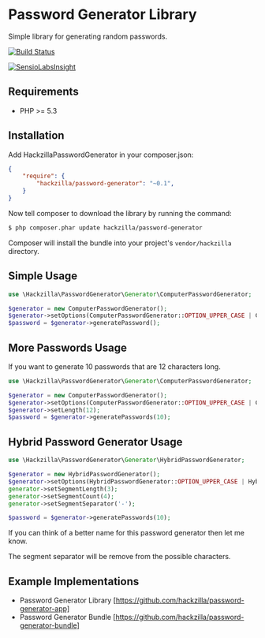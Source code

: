 Password Generator Library
==========================

Simple library for generating random passwords.

[![Build Status](https://travis-ci.org/hackzilla/password-generator.png?branch=master)](https://travis-ci.org/hackzilla/password-generator)

[![SensioLabsInsight](https://insight.sensiolabs.com/projects/dd072918-d39c-4bd8-bbf0-f9928acee31e/big.png)](https://insight.sensiolabs.com/projects/dd072918-d39c-4bd8-bbf0-f9928acee31e)

Requirements
------------

* PHP >= 5.3

Installation
------------

Add HackzillaPasswordGenerator in your composer.json:

```json
{
    "require": {
        "hackzilla/password-generator": "~0.1",
    }
}
```

Now tell composer to download the library by running the command:

``` bash
$ php composer.phar update hackzilla/password-generator
```

Composer will install the bundle into your project's `vendor/hackzilla` directory.


Simple Usage
------------

```php
use \Hackzilla\PasswordGenerator\Generator\ComputerPasswordGenerator;

$generator = new ComputerPasswordGenerator();
$generator->setOptions(ComputerPasswordGenerator::OPTION_UPPER_CASE | ComputerPasswordGenerator::OPTION_LOWER_CASE | ComputerPasswordGenerator::OPTION_NUMBERS);
$password = $generator->generatePassword();
```


More Passwords Usage
------------

If you want to generate 10 passwords that are 12 characters long.

```php
use \Hackzilla\PasswordGenerator\Generator\ComputerPasswordGenerator;

$generator = new ComputerPasswordGenerator();
$generator->setOptions(ComputerPasswordGenerator::OPTION_UPPER_CASE | ComputerPasswordGenerator::OPTION_LOWER_CASE | ComputerPasswordGenerator::OPTION_NUMBERS);
$generator->setLength(12);
$password = $generator->generatePasswords(10);
```

Hybrid Password Generator Usage
-------------------------------

```php
use \Hackzilla\PasswordGenerator\Generator\HybridPasswordGenerator;

$generator = new HybridPasswordGenerator();
$generator->setOptions(HybridPasswordGenerator::OPTION_UPPER_CASE | HybridPasswordGenerator::OPTION_LOWER_CASE | HybridPasswordGenerator::OPTION_NUMBERS);
generator->setSegmentLength(3);
generator->setSegmentCount(4);
generator->setSegmentSeparator('-');

$password = $generator->generatePasswords(10);
```

If you can think of a better name for this password generator then let me know.

The segment separator will be remove from the possible characters.


Example Implementations
-----------------------

* Password Generator Library [https://github.com/hackzilla/password-generator-app]
* Password Generator Bundle [https://github.com/hackzilla/password-generator-bundle]
